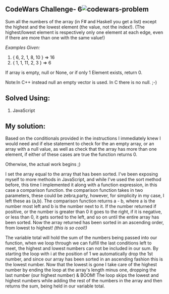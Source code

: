 

## CodeWars Challenge- 6![codewars-problem](https://user-images.githubusercontent.com/107404699/232203084-67e5aa1f-b361-4391-a63e-a8dfe84afb03.png)


Sum all the numbers of the array (in F# and Haskell you get a list) except the highest and the lowest element (the value, not the index!).
(The highest/lowest element is respectively only one element at each edge, even if there are more than one with the same value!)


*Examples Given:*

1. { 6, 2, 1, 8, 10 } => 16
2. { 1, 1, 11, 2, 3 } => 6

If array is empty, null or None, or if only 1 Element exists, return 0.

Note:In C++ instead null an empty vector is used. In C there is no null. ;-)

## Solved Using:

1. JavaScript

## My solution:

Based on the conditionals provided in the instructions I immediately knew I would need and if else statement to check for the an empty array, or an array with a null value, as well as check that the array has more than one element, if either of these cases are true the function returns 0.

Otherwise, the actual work begins ;)

I set the array equal to the array that has been sorted.
I've been exposing myself to more methods in JavaScript, and while I've used the sort method before, this time I implemented it along with a function expression, in this case a comparison function. the comparison function takes in two parameters, these could be zebra,party, however, for simplicity in my case, I left these as (a,b). The comparison function returns a - b, where a is the number most left and b is the number next to it. If the number returned if positive, or the number is greater than 0 it goes to the right, if it is negative, or less than 0, it gets sorted to the left, and so on until the entire array has been sorted.  Now the array returned has been sorted in an ascending order, from lowest to highest! *(this is so cool!)*

The variable total will hold the sum of the numbers being passed into our function, when we loop through we can fulfill the last conditions left to meet, the highest and lowest numbers can not be included in our sum. By starting the loop with i at the position of 1 we automatically drop the 1st number, and since our array has been sorted in an ascending fashion this is the lowest number. Now that the lowest is gone I take care of the highest number by ending the loop at the array's length minus one, dropping the last number (our highest number) & BOOM! The loop skips the lowest and highest numbers while adding the rest of the numbers in the array and then returns the sum, being held in our variable total.
